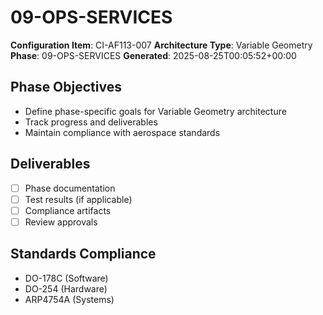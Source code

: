 # 09-OPS-SERVICES

**Configuration Item**: CI-AF113-007
**Architecture Type**: Variable Geometry
**Phase**: 09-OPS-SERVICES
**Generated**: 2025-08-25T00:05:52+00:00

## Phase Objectives
- Define phase-specific goals for Variable Geometry architecture
- Track progress and deliverables
- Maintain compliance with aerospace standards

## Deliverables
- [ ] Phase documentation
- [ ] Test results (if applicable)
- [ ] Compliance artifacts
- [ ] Review approvals

## Standards Compliance
- DO-178C (Software)
- DO-254 (Hardware)
- ARP4754A (Systems)
